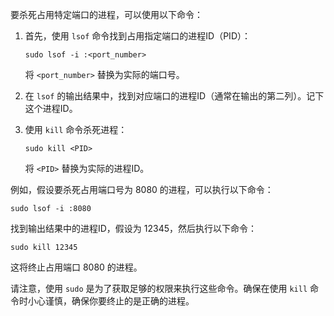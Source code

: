 要杀死占用特定端口的进程，可以使用以下命令：

1. 首先，使用 `lsof` 命令找到占用指定端口的进程ID（PID）：
    
    ```
    sudo lsof -i :<port_number>
    
    ```
    
    将 `<port_number>` 替换为实际的端口号。
    
2. 在 `lsof` 的输出结果中，找到对应端口的进程ID（通常在输出的第二列）。记下这个进程ID。
    
3. 使用 `kill` 命令杀死进程：
    
    ```
    sudo kill <PID>
    
    ```
    
    将 `<PID>` 替换为实际的进程ID。
    

例如，假设要杀死占用端口号为 8080 的进程，可以执行以下命令：

```
sudo lsof -i :8080

```

找到输出结果中的进程ID，假设为 12345，然后执行以下命令：

```
sudo kill 12345

```

这将终止占用端口 8080 的进程。

请注意，使用 `sudo` 是为了获取足够的权限来执行这些命令。确保在使用 `kill` 命令时小心谨慎，确保你要终止的是正确的进程。